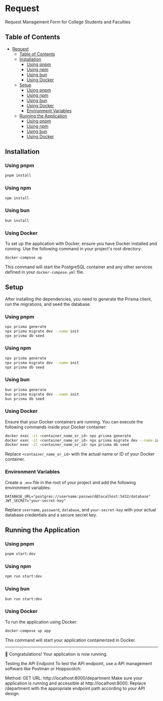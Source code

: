 # Request

Request Management Form for College Students and Faculties

## Table of Contents

- [Request](#request)
  - [Table of Contents](#table-of-contents)
  - [Installation](#installation)
    - [Using pnpm](#using-pnpm)
    - [Using npm](#using-npm)
    - [Using bun](#using-bun)
    - [Using Docker](#using-docker)
  - [Setup](#setup)
    - [Using pnpm](#using-pnpm-1)
    - [Using npm](#using-npm-1)
    - [Using bun](#using-bun-1)
    - [Using Docker](#using-docker-1)
    - [Environment Variables](#environment-variables)
  - [Running the Application](#running-the-application)
    - [Using pnpm](#using-pnpm-2)
    - [Using npm](#using-npm-2)
    - [Using bun](#using-bun-2)
    - [Using Docker](#using-docker-2)

## Installation

### Using pnpm

```bash
pnpm install
```

### Using npm

```bash
npm install
```

### Using bun

```bash
bun install
```

### Using Docker

To set up the application with Docker, ensure you have Docker installed and running. Use the following command in your project's root directory:

```bash
docker-compose up
```

This command will start the PostgreSQL container and any other services defined in your `docker-compose.yml` file.

## Setup

After installing the dependencies, you need to generate the Prisma client, run the migrations, and seed the database.

### Using pnpm

```bash
npx prisma generate
npx prisma migrate dev --name init
npx prisma db seed
```

### Using npm

```bash
npx prisma generate
npx prisma migrate dev --name init
npx prisma db seed
```

### Using bun

```bash
bun prisma generate
bun prisma migrate dev --name init
bun prisma db seed
```

### Using Docker

Ensure that your Docker containers are running. You can execute the following commands inside your Docker container:

```bash
docker exec -it <container_name_or_id> npx prisma generate
docker exec -it <container_name_or_id> npx prisma migrate dev --name init
docker exec -it <container_name_or_id> npx prisma db seed
```

Replace `<container_name_or_id>` with the actual name or ID of your Docker container.

### Environment Variables

Create a `.env` file in the root of your project and add the following environment variables:

```env
DATABASE_URL="postgres://username:password@localhost:5432/database"
JWT_SECRET="your-secret-key"
```

Replace `username`, `password`, `database`, and `your-secret-key` with your actual database credentials and a secure secret key.

## Running the Application

### Using pnpm

```bash
pnpm start:dev
```

### Using npm

```bash
npm run start:dev
```

### Using bun

```bash
bun run start:dev
```

### Using Docker

To run the application using Docker:

```bash
docker-compose up app
```

This command will start your application containerized in Docker.

---

:tada: Congratulations! Your application is now running.

Testing the API Endpoint
To test the API endpoint, use a API management software like Postman or Hoppscotch:

Method: GET
URL: http://localhost:8000/department
Make sure your application is running and accessible at http://localhost:8000. Replace /department with the appropriate endpoint path according to your API design.